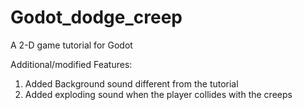 # Godot_dodge_creep
A 2-D game tutorial for Godot

Additional/modified Features:

1. Added Background sound different from the tutorial
2. Added exploding sound when the player collides with the creeps
